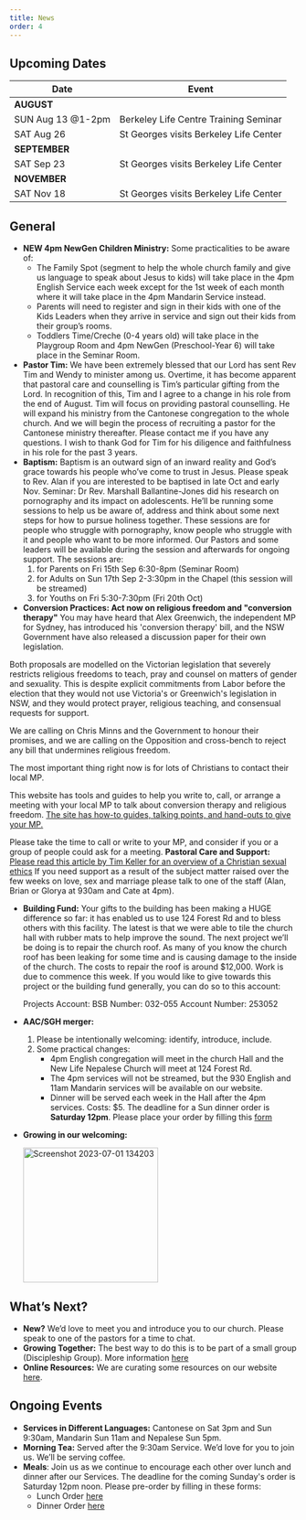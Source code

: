 ```yaml
---
title: News
order: 4
---
```


## Upcoming Dates

| Date | Event |
| ----- | ----- |
| **AUGUST** | |
| SUN Aug 13 @1-2pm | Berkeley Life Centre Training Seminar |
| SAT Aug 26 | St Georges visits Berkeley Life Center |
| **SEPTEMBER** | |
| SAT Sep 23 | St Georges visits Berkeley Life Center |
| **NOVEMBER** | |
| SAT Nov 18 | St Georges visits Berkeley Life Center |

## General

- **NEW 4pm NewGen Children Ministry:**
 Some practicalities to be aware of:
    - The Family Spot (segment to help the whole church family and give us language to speak about Jesus to kids) will take place in the 4pm English Service each week except for the 1st week of each month where it will take place in the 4pm Mandarin Service instead.
    - Parents will need to register and sign in their kids with one of the Kids Leaders when they arrive in service and sign out their kids from their group’s rooms.
    - Toddlers Time/Creche (0-4 years old) will take place in the Playgroup Room and 4pm NewGen (Preschool-Year 6) will take place in the Seminar Room.
- **Pastor Tim:** We have been extremely blessed that our Lord has sent Rev Tim and Wendy to minister among us. Overtime, it has become apparent that pastoral care and counselling is Tim’s particular gifting from the Lord. In recognition of this, Tim and I agree to a change in his role from the end of August. Tim will focus on providing pastoral counselling. He will expand his ministry from the Cantonese congregation to the whole church. And we will begin the process of recruiting a pastor for the Cantonese ministry thereafter. Please contact me if you have any questions. I wish to thank God for Tim for his diligence and faithfulness in his role for the past 3 years.   
- **Baptism:** Baptism is an outward sign of an inward reality and God’s grace towards his people who’ve come to trust in Jesus. Please speak to Rev. Alan if you are interested to be baptised in late Oct and early Nov. 
Seminar: Dr Rev. Marshall Ballantine-Jones did his research on pornography and its impact on adolescents. He’ll be running some sessions to help us be aware of, address and think about some next steps for how to pursue holiness together. These sessions are for people who struggle with pornography, know people who struggle with it and people who want to be more informed. Our Pastors and some leaders will be available during the session and afterwards for ongoing support. The sessions are:
    1. for Parents on Fri 15th Sep 6:30-8pm (Seminar Room)
    2. for Adults on Sun 17th Sep 2-3:30pm in the Chapel (this session will be streamed)
    3. for Youths on Fri 5:30-7:30pm (Fri 20th Oct)
- **Conversion Practices: 
Act now on religious freedom and "conversion therapy"**
You may have heard that Alex Greenwich, the independent MP for Sydney, has introduced his 'conversion therapy' bill, and the NSW Government have also released a discussion paper for their own legislation.

Both proposals are modelled on the Victorian legislation that severely restricts religious freedoms to teach, pray and counsel on matters of gender and sexuality. This is despite explicit commitments from Labor before the election that they would not use Victoria's or Greenwich's legislation in NSW, and they would protect prayer, religious teaching, and consensual requests for support.

We are calling on Chris Minns and the Government to honour their promises, and we are calling on the Opposition and cross-bench to reject any bill that undermines religious freedom.

The most important thing right now is for lots of Christians to contact their local MP.

This website has tools and guides to help you write to, call, or arrange a meeting with your local MP to talk about conversion therapy and religious freedom. [The site has how-to guides, talking points, and hand-outs to give your MP.](https://contactyourmp.org.au)

Please take the time to call or write to your MP, and consider if you or a group of people could ask for a meeting.
**Pastoral Care and Support:** [Please read this article by Tim Keller for an overview of a Christian sexual ethics](https://www.christ2rculture.com/resources/Ministry-Blog/The-Gospel-and-Sex-by-Tim-Keller.pdf)
If you need support as a result of the subject matter raised over the few weeks on love, sex and marriage please talk to one of the staff (Alan, Brian or Glorya at 930am and Cate at 4pm). 

- **Building Fund:** Your gifts to the building has been making a HUGE difference so far: it has enabled us to use 124 Forest Rd and to bless others with this facility. The latest is that we were able to tile the church hall with rubber mats to help improve the sound. The next project we’ll be doing is to repair the church roof. As many of you know the church roof has been leaking for some time and is causing damage to the inside of the church. The costs to repair the roof is around $12,000. Work is due to commence this week.  If you would like to give towards this project or the building fund generally, you can do so to this account: 

  Projects Account: BSB Number: 032-055 Account Number: 253052
  
- **AAC/SGH merger:**
    1. Please be intentionally welcoming: identify, introduce, include. 
    2. Some practical changes: 
        - 4pm English congregation will meet in the church Hall and the New Life Nepalese Church will meet at 124 Forest Rd.
        - The 4pm services will not be streamed, but the 930 English and 11am Mandarin services will be available on our website.
        - Dinner will be served each week in the Hall after the 4pm services. Costs: $5. The deadline for a Sun dinner order is **Saturday 12pm**. Please place your order by filling this [form](https://tinyurl.com/sundinners)


- **Growing in our welcoming:**

  <img width="236" alt="Screenshot 2023-07-01 134203" src="https://github.com/stgeorgeshurstville/bulletin/assets/119166299/b540ac1c-0ba4-481e-90a5-5464939f7e4c">


## What’s Next?
- **New?** We’d love to meet you and introduce you to our church. Please speak to one of the pastors for a time to chat. 
- **Growing Together:** The best way to do this is to be part of a small group (Discipleship Group). More information [here](https://stgeorgeshurstville.org.au/discipleship-groups)
- **Online Resources:** We are curating some resources on our website [here](https://stgeorgeshurstville.org.au/lets-talk-about-christianity).  

## Ongoing Events
- **Services in Different Languages:** Cantonese on Sat 3pm and Sun 9:30am, Mandarin Sun 11am and Nepalese Sun 5pm. 
- **Morning Tea:**  Served after the 9:30am Service. We’d love for you to join us. We’ll be serving coffee.
- **Meals**: Join us as we continue to encourage each other over lunch and dinner after our Services. The deadline for the coming Sunday's order is Saturday 12pm noon. Please pre-order by filling in these forms:
   - Lunch Order [here](https://tinyurl.com/sunlunches)
   - Dinner Order [here](https://tinyurl.com/sundinners)


